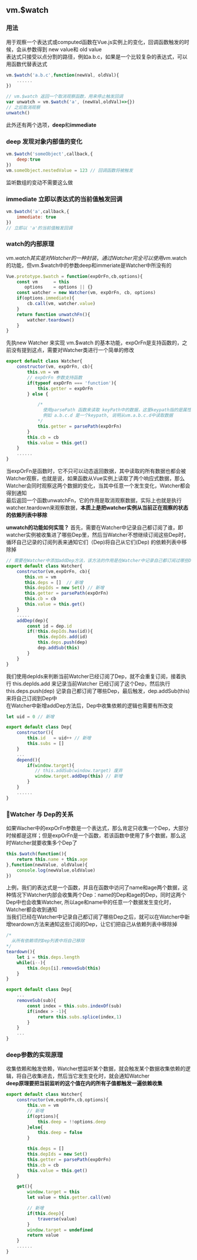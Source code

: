 ## vm.$watch
### 用法
用于观察一个表达式或computed函数在Vue.js实例上的变化，回调函数触发的时候，会从参数得到 new value和 old value  
表达式只接受以点分割的路径，例如a.b.c，如果是一个比较复杂的表达式，可以用函数代替表达式
````js
vm.$watch('a.b.c',function(newVal, oldVal){
    ......
})

// vm.$watch 返回一个取消观察函数，用来停止触发回调
var unwatch = vm.$watch('a', (newVal,oldVal)=>{})
// 之后取消观察
unwatch()
````
此外还有两个选项，**deep**和**immediate**
### deep 发现对象内部值的变化
````js
vm.$watch('someObject',callback,{
    deep:true
})
vm.someObject.nestedValue = 123 // 回调函数将被触发
````
监听数组的变动不需要这么做
### immediate 立即以表达式的当前值触发回调
````js
vm.$watch('a',callback,{
    immediate: true
})
// 立即以 'a'的当前值触发回调
````
### watch的内部原理
vm.$watch其实是对Watcher的一种封装，通过Watcher完全可以使用vm.$watch的功能，但vm.$watch中的参数deep和immeriate是Watcher中所没有的
````js
Vue.prototype.$watch = function(expOrFn,cb,options){
    const vm      = this
       options    = options || {}
    const watcher = new Watcher(vm, expOrFn, cb, options)
    if(options.immediate){
        cb.call(vm, watcher.value)
    }
    return function unwatchFn(){
        watcher.teardown()
    }
}
````
先执new Watcher 来实现 vm.$watch 的基本功能，expOrFn是支持函数的，之前没有提到这点，需要对Watcher类进行一个简单的修改
````js
export default class Watcher{
    constructor(vm, expOrFn, cb){
        this.vm = vm
        // expOrFn 参数支持函数
        if(typeof expOrFn === 'function'){
            this.getter = expOrFn
        } else {

            /*
              使用parsePath 函数来读取 keyPath中的数据，这里keypath指的是属性路径，
              例如 a.b.c.d 是一个keypath, 说明从vm.a.b.c.d中读取数据
            */
            this.getter = parsePath(expOrFn)
        }
        this.cb = cb
        this.value = this.get()
    }
    ......
}
````
当expOrFn是函数时，它不只可以动态返回数据，其中读取的所有数据也都会被Watcher观察，也就是说，如果函数从Vue实例上读取了两个响应式数据，那么Watcher会同时观察这两个数据的变化，当其中任意一个发生变化，Watcher都会得到通知  
最后返回一个函数unwatchFn，它的作用是取消观察数据，实际上也就是执行watcher.teardown来观察数据，**本质上是把watcher实例从当前正在观察的状态的依赖列表中移除**  

**unwatch的功能如何实现？**
首先，需要在Watcher中记录自己都订阅了谁，即watcher实例被收集进了哪些Dep里，然后当Watcher不想继续订阅这些Dep时，循环自己记录的订阅列表来通知它们（Dep)将自己从它们(Dep) 的依赖列表中移除掉
````js
// 需要在Watcher中添加addDep方法，该方法的作用是在Watcher中记录自己都订阅过哪些Dep
export default class Watcher{
    constructor(vm,expOrFn, cb){
       this.vm = vm
       this.deps = []  // 新增
       this.depIds = new Set() // 新增
       this.getter = parsePath(expOrFn)
       this.cb = cb
       this.value = this.get()
    }
    .....
    addDep(dep){
        const id = dep.id
        if(!this.depIds.has(id)){
            this.depIds.add(id)
            this.deps.push(dep)
            dep.addSub(this)
        }
    }
}
````
我们使用depIds来判断当前Watcher已经订阅了Dep，就不会重复订阅，接着执行 this.depIds.add 来记录当前Watcher 已经订阅了这个Dep，然后执行 this.deps.push(dep) 记录自己都订阅了哪些Dep，最后触发，dep.addSub(this) 来将自己订阅到Dep中  
在Watcher中新增addDep方法后，Dep中收集依赖的逻辑也需要有所改变
````js
let uid = 0 // 新增

export default class Dep{
    constructor(){
        this.id   = uid++ // 新增
        this.subs = []
    }
    ...
    depend(){
        if(window.target){
           // this.addSub(window.target) 废弃
           window.target.addDep(this) // 新增
        }
    }
    ......
}
````
### Watcher 与 Dep的关系
如果Wacher中的expOrFn参数是一个表达式，那么肯定只收集一个Dep，大部分时候都是这样；但是expOrFn是一个函数，若该函数中使用了多个数据，那么这时Watcher就要收集多个Dep了
````js
this.$watch(function(){
    return this.name + this.age
},function(newValue, oldValue){
    console.log(newValue,oldValue)
})
````
上例，我们的表达式是一个函数，并且在函数中访问了name和age两个数据，这种情况下Watcher内部会收集两个Dep：name的Dep和age的Dep，同时这两个Dep中也会收集Watcher, 所以age和name中的任意一个数据发生变化时，Watcher都会收到通知  
当我们已经在Watcher中记录自己都订阅了哪些Dep之后，就可以在Watcher中新增teardown方法来通知这些订阅的Dep，让它们把自己从依赖列表中移除掉
````js
/*
  从所有依赖项的Dep列表中将自己移除
*/
teardown(){
    let i = this.deps.length
    while(i--){
        this.deps[i].removeSub(this)
    }
}

export default class Dep{
    ...
    removeSub(sub){
        const index = this.subs.indexOf(sub)
        if(index > -1){
            return this.subs.splice(index,1)
        }
    }
    ...
}
````
### deep参数的实现原理
收集依赖和触发依赖，Watcher想监听某个数据，就会触发某个数据收集依赖的逻辑，将自己收集进去，然后当它发生变化时，就会通知Watcher  
**deep原理要把当前监听的这个值在内的所有子值都触发一遍依赖收集**
````js
export default class Watcher{
    constructor(vm,expOrFn,cb,options){
        this.vm = vm
        // 新增
        if(options){
            this.deep = !!options.deep
        }else{
            this.deep = false
        }

        this.deps = []
        this.depIds = new Set()
        this.getter = parsePath(expOrFn)
        this.cb = cb
        this.value = this.get()
    }

    get(){
        window.target = this
        let value = this.getter.call(vm)

        // 新增
        if(this.deep){
            traverse(value)
        }
        window.target = undefined
        return value
    }
    ......
}
````





